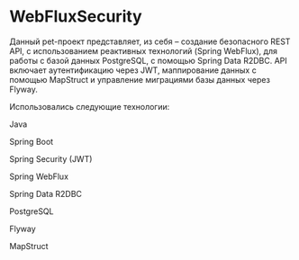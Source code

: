# WebFluxSecurity

Данный pet-проект представляет, из себя – создание безопасного REST API, с использованием реактивных технологий (Spring WebFlux), для работы с базой данных PostgreSQL, с помощью Spring Data R2DBC. API включает аутентификацию через JWT, маппирование данных с помощью MapStruct и управление миграциями базы данных через Flyway.

Использовались следующие технологии: 

Java

Spring Boot

Spring Security (JWT)

Spring WebFlux

Spring Data R2DBC

PostgreSQL

Flyway

MapStruct
